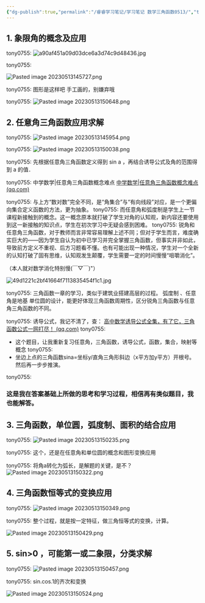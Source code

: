 ```yaml
---
{"dg-publish":true,"permalink":"/睿睿学习笔记/学习笔记 数学三角函数0513/","tags":["gardenEntry"]}
---
```


## 1. 象限角的概念及应用
tony0755:
![a90af451a09d03dce6a3d74c9d48436.jpg](/img/user/asset/a90af451a09d03dce6a3d74c9d48436.jpg)


tony0755:

![Pasted image 20230513145727.png](/img/user/asset/Pasted%20image%2020230513145727.png)

tony0755:
图形是这样吧
手工画的，别嫌弃哦

tony0755:
![Pasted image 20230513150648.png](/img/user/asset/Pasted%20image%2020230513150648.png)



## 2. 任意角三角函数应用求解
tony0755:
![Pasted image 20230513145954.png](/img/user/asset/Pasted%20image%2020230513145954.png)


tony0755:
![Pasted image 20230513150038.png](/img/user/asset/Pasted%20image%2020230513150038.png)

tony0755:
先根据任意角三角函数定义得到 sin a ，再结合诱导公式及角的范围得到 a 的值．

tony0755:
中学数学|任意角三角函数概念难点
[中学数学|任意角三角函数概念难点 (qq.com)](https://mp.weixin.qq.com/s/OWZ7fkPIRGKvXGbm-Yvhmw)

tony0755:
与上方“数对数”完全不同，是“角集合”与“有向线段”对应，是一个更偏向集合定义函数的方法，更为抽象。
tony0755:
而任意角和弧度制是学生上一节课程新接触到的概念。这一概念原本就打破了学生对角的认知观，新内容还要使用到这一新接触的知识点，学生在初次学习中无疑会感到困难。
tony0755:
锐角和任意角三角函数，对于教师而言非常容易理解上述不同；但对于学生而言，难度确实巨大的——因为学生自认为初中已学习并完全掌握三角函数，但事实并非如此，导致前方定义不重视、后方习题看不懂。也有可能出现一种情况，学生对一个全新的认知打破了固有思维，认知观发生颠覆，学生需要一定的时间慢慢“咀嚼消化”。

（本人就对数学消化特别慢(￣▽￣)"）

![49d1221c2bf41664f7113835454f1c1.jpg](/img/user/asset/49d1221c2bf41664f7113835454f1c1.jpg)


tony0755:
三角函数一章的学习，类似于建筑业搭建高层的过程。
弧度制 、任意角是地基
单位圆的设计，能更好体现三角函数周期性，区分锐角三角函数与任意角三角函数的不同。

tony0755:
诱导公式，我记不清了，查：
[高中数学诱导公式全集，有了它，三角函数公式一网打尽！ (qq.com)](https://mp.weixin.qq.com/s/u7T0V9Sa8voxZAcuajaWwA)
tony0755:
* 这个题目，让我重新复习任意角，三角函数，诱导公式，函数，集合，映射等概念
tony0755:
* 坐边上点的三角函数sina=坐标y/直角三角形斜边（x平方加y平方）开根号。然后再一步步推演。

tony0755:
### 这是我在答案基础上所做的思考和学习过程，相信再有类似题目，我也能解答。


## 3. 三角函数，单位圆，弧度制、面积的结合应用
tony0755:
![Pasted image 20230513150235.png](/img/user/asset/Pasted%20image%2020230513150235.png)

tony0755:
这个，还是在任意角和单位圆的概念和图形变换应用

tony0755:
将角a转化为弧长，是解题的关键，是不？
![Pasted image 20230513150322.png](/img/user/asset/Pasted%20image%2020230513150322.png)


## 4. 三角函数恒等式的变换应用

tony0755:
![Pasted image 20230513150349.png](/img/user/asset/Pasted%20image%2020230513150349.png)

tony0755:
整个过程，就是按一定特征，做三角恒等式的变换，计算。

![Pasted image 20230513150429.png](/img/user/asset/Pasted%20image%2020230513150429.png)



## 5. sin>0 ，可能第一或二象限，分类求解

tony0755:
![Pasted image 20230513150457.png](/img/user/asset/Pasted%20image%2020230513150457.png)

tony0755:
sin.cos.1的齐次和变换

![Pasted image 20230513150524.png](/img/user/asset/Pasted%20image%2020230513150524.png)




